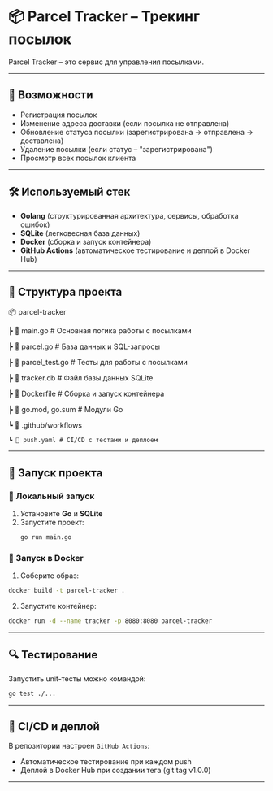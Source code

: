 # 📦 Parcel Tracker – Трекинг посылок

Parcel Tracker – это сервис для управления посылками.

---

## 🚀 Возможности
- Регистрация посылок
- Изменение адреса доставки (если посылка не отправлена)
- Обновление статуса посылки (зарегистрирована → отправлена → доставлена)
- Удаление посылки (если статус – "зарегистрирована")
- Просмотр всех посылок клиента

---

## 🛠️ Используемый стек
- **Golang** (структурированная архитектура, сервисы, обработка ошибок)
- **SQLite** (легковесная база данных)
- **Docker** (сборка и запуск контейнера)
- **GitHub Actions** (автоматическое тестирование и деплой в Docker Hub)

---

## 📂 Структура проекта
📦 parcel-tracker 

┣ 📜 main.go # Основная логика работы с посылками

┣ 📜 parcel.go # База данных и SQL-запросы

┣ 📜 parcel_test.go # Тесты для работы с посылками

┣ 📜 tracker.db # Файл базы данных SQLite

┣ 📜 Dockerfile # Сборка и запуск контейнера

┣ 📜 go.mod, go.sum # Модули Go

┗ 📂 .github/workflows

    ┗ 📜 push.yaml # CI/CD с тестами и деплоем

---

## 🚀 Запуск проекта

### 🔹 Локальный запуск
1. Установите **Go** и **SQLite**  
2. Запустите проект:  
   ```sh
   go run main.go
   ```
   
### 🔹 Запуск в Docker
1. Соберите образ:
  ```sh
  docker build -t parcel-tracker .
  ```
2. Запустите контейнер:
```sh
docker run -d --name tracker -p 8080:8080 parcel-tracker
```

---

## 🔍 Тестирование

Запустить unit-тесты можно командой:
```sh
go test ./...
```

---

## 🚀 CI/CD и деплой

В репозитории настроен `GitHub Actions`:
- Автоматическое тестирование при каждом push
- Деплой в Docker Hub при создании тега (git tag v1.0.0)

---
